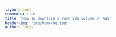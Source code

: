 ```yaml
---
layout: post
comments: true
title: "How to downsize a root EBS volume on AWS"
header-img: "img/home-bg.jpg"
author: Fotis
---
```

